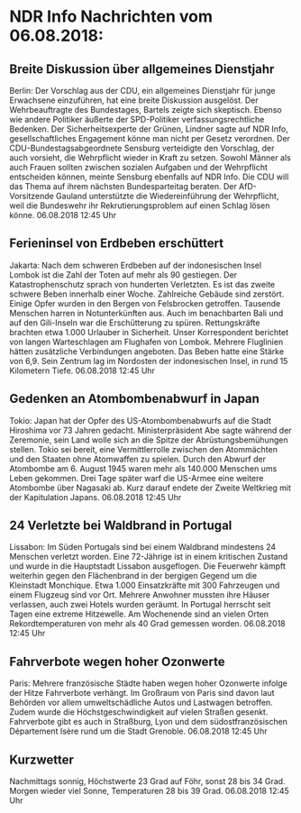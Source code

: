 # NDR Info Nachrichten vom 06.08.2018:


## Breite Diskussion über allgemeines Dienstjahr
Berlin: Der Vorschlag aus der CDU, ein allgemeines Dienstjahr für junge Erwachsene einzuführen, hat eine breite Diskussion ausgelöst. Der Wehrbeauftragte des Bundestages, Bartels zeigte sich skeptisch. Ebenso wie andere Politiker äußerte der SPD-Politiker verfassungsrechtliche Bedenken. Der Sicherheitsexperte der Grünen, Lindner sagte auf NDR Info, gesellschaftliches Engagement könne man nicht per Gesetz verordnen. Der CDU-Bundestagsabgeordnete Sensburg verteidigte den Vorschlag, der auch vorsieht, die Wehrpflicht wieder in Kraft zu setzen. Sowohl Männer als auch Frauen sollten zwischen sozialen Aufgaben und der Wehrpflicht entscheiden können, meinte Sensburg ebenfalls auf NDR Info. Die CDU will das Thema auf ihrem nächsten Bundesparteitag beraten. Der AfD-Vorsitzende Gauland unterstützte die Wiedereinführung der Wehrpflicht, weil die Bundeswehr ihr Rekrutierungsproblem auf einen Schlag lösen könne. 06.08.2018 12:45 Uhr 

## Ferieninsel von Erdbeben erschüttert
Jakarta: Nach dem schweren Erdbeben auf der indonesischen Insel Lombok ist die Zahl der Toten auf mehr als 90 gestiegen. Der Katastrophenschutz sprach von hunderten Verletzten. Es ist das zweite schwere Beben innerhalb einer Woche. Zahlreiche Gebäude sind zerstört. Einige Opfer wurden in den Bergen von Felsbrocken getroffen. Tausende Menschen harren in Notunterkünften aus. Auch im benachbarten Bali und auf den Gili-Inseln war die Erschütterung zu spüren. Rettungskräfte brachten etwa 1.000 Urlauber in Sicherheit. Unser Korrespondent berichtet von langen Warteschlagen am Flughafen von Lombok. Mehrere Fluglinien hätten zusätzliche Verbindungen angeboten. Das Beben hatte eine Stärke von 6,9. Sein Zentrum lag im Nordosten der indonesischen Insel, in rund 15 Kilometern Tiefe. 06.08.2018 12:45 Uhr 

## Gedenken an Atombombenabwurf in Japan
Tokio:	Japan hat der Opfer des US-Atombombenabwurfs auf die Stadt Hiroshima vor 73 Jahren gedacht. Ministerpräsident Abe sagte während der Zeremonie, sein Land wolle sich an die Spitze der Abrüstungsbemühungen stellen. Tokio sei bereit, eine Vermittlerrolle zwischen den Atommächten und den Staaten ohne Atomwaffen zu spielen. Durch den Abwurf der Atombombe am 6. August 1945 waren mehr als 140.000 Menschen ums Leben gekommen. Drei Tage später warf die US-Armee eine weitere Atombombe über Nagasaki ab. Kurz darauf endete der Zweite Weltkrieg mit der Kapitulation Japans. 06.08.2018 12:45 Uhr 

## 24 Verletzte bei Waldbrand in Portugal
Lissabon: Im Süden Portugals sind bei einem Waldbrand mindestens 24 Menschen verletzt worden. Eine 72-Jährige ist in einem kritischen Zustand und wurde in die Hauptstadt Lissabon ausgeflogen. Die Feuerwehr kämpft weiterhin gegen den Flächenbrand in der bergigen Gegend um die Kleinstadt Monchique. Etwa 1.000 Einsatzkräfte mit 300 Fahrzeugen und einem Flugzeug sind vor Ort. Mehrere Anwohner mussten ihre Häuser verlassen, auch zwei Hotels wurden geräumt. In Portugal herrscht seit Tagen eine extreme Hitzewelle. Am Wochenende sind an vielen Orten Rekordtemperaturen von mehr als 40 Grad gemessen worden. 06.08.2018 12:45 Uhr 

## Fahrverbote wegen hoher Ozonwerte
Paris: Mehrere französische Städte haben wegen hoher Ozonwerte infolge der Hitze Fahrverbote verhängt. Im Großraum von Paris sind davon laut Behörden vor allem umweltschädliche Autos und Lastwagen betroffen. Zudem wurde die Höchstgeschwindigkeit auf vielen Straßen gesenkt. Fahrverbote gibt es auch in Straßburg, Lyon und dem südostfranzösischen Département Isère rund um die Stadt Grenoble. 06.08.2018 12:45 Uhr 

## Kurzwetter
Nachmittags sonnig, Höchstwerte 23 Grad auf Föhr,  sonst 28 bis 34 Grad. Morgen wieder viel Sonne, Temperaturen 28 bis 39 Grad. 06.08.2018 12:45 Uhr 
